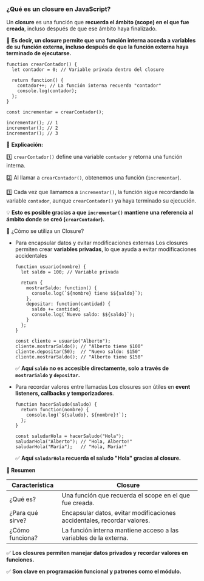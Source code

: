 ### **¿Qué es un closure en JavaScript?**

Un **closure** es una función que **recuerda el ámbito (scope) en el que fue creada**, incluso después de que ese ámbito haya finalizado.

📌 **Es decir, un closure permite que una función interna acceda a variables de su función externa, incluso después de que la función externa haya terminado de ejecutarse.**

```
function crearContador() {
  let contador = 0; // Variable privada dentro del closure

  return function() {
    contador++; // La función interna recuerda "contador"
    console.log(contador);
  };
}

const incrementar = crearContador();

incrementar(); // 1
incrementar(); // 2
incrementar(); // 3

```

🔹 **Explicación:**

1️⃣ `crearContador()` define una variable `contador` y retorna una función interna.

2️⃣ Al llamar a `crearContador()`, obtenemos una función (`incrementar`).

3️⃣ Cada vez que llamamos a `incrementar()`, la función sigue recordando la variable `contador`, aunque `crearContador()` ya haya terminado su ejecución.

💡 **Esto es posible gracias a que `incrementar()` mantiene una referencia al ámbito donde se creó (`crearContador`).**

📌 ¿Cómo se utiliza un Closure?

-   Para encapsular datos y evitar modificaciones externas Los closures permiten crear **variables privadas**, lo que ayuda a evitar modificaciones accidentales

    ```
    function usuario(nombre) {
      let saldo = 100; // Variable privada

      return {
        mostrarSaldo: function() {
          console.log(`${nombre} tiene $${saldo}`);
        },
        depositar: function(cantidad) {
          saldo += cantidad;
          console.log(`Nuevo saldo: $${saldo}`);
        }
      };
    }

    const cliente = usuario("Alberto");
    cliente.mostrarSaldo(); // "Alberto tiene $100"
    cliente.depositar(50);  // "Nuevo saldo: $150"
    cliente.mostrarSaldo(); // "Alberto tiene $150"

    ```

    ✅ **Aquí `saldo` no es accesible directamente, solo a través de `mostrarSaldo` y `depositar`.**

-   Para recordar valores entre llamadas Los closures son útiles en **event listeners, callbacks y temporizadores**.

    ```
    function hacerSaludo(saludo) {
      return function(nombre) {
        console.log(`${saludo}, ${nombre}!`);
      };
    }

    const saludarHola = hacerSaludo("Hola");
    saludarHola("Alberto"); // "Hola, Alberto!"
    saludarHola("María");   // "Hola, María!"

    ```

    ✅ **Aquí `saludarHola` recuerda el saludo "Hola" gracias al closure.**

**📌 Resumen**

| **Característica** | **Closure** |
| --- | --- |
| ¿Qué es? | Una función que recuerda el scope en el que fue creada. |
| ¿Para qué sirve? | Encapsular datos, evitar modificaciones accidentales, recordar valores. |
| ¿Cómo funciona? | La función interna mantiene acceso a las variables de la externa. |

✅ **Los closures permiten manejar datos privados y recordar valores en funciones.**

✅ **Son clave en programación funcional y patrones como el módulo.**